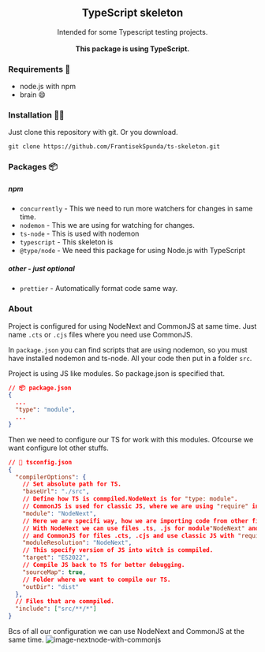 <h2 align="center">TypeScript skeleton</h2>
<p align="center">
  Intended for some Typescript testing projects. 
  <br><br>
  <strong align="center">This package is using TypeScript.</strong>
</p>

### Requirements 🧾

- node.js with npm
- brain 😄

### Installation 🐱‍💻

Just clone this repository with git. Or you download.

```
git clone https://github.com/FrantisekSpunda/ts-skeleton.git
```

### Packages 📦

##### npm

- `concurrently` - This we need to run more watchers for changes in same time.
- `nodemon` - This we are using for watching for changes.
- `ts-node` - This is used with nodemon
- `typescript` - This skeleton is
- `@type/node` - We need this package for using Node.js with TypeScript

##### other - just optional

- `prettier` - Automatically format code same way.

### About

Project is configured for using NodeNext and CommonJS at same time. Just name `.cts` or `.cjs` files where you need use CommonJS.

In `package.json` you can find scripts that are using nodemon, so you must have installed nodemon and ts-node. All your code then put in a folder `src`.

Project is using JS like modules. So package.json is specified that.

```json
// 📦 package.json
{
  ...
  "type": "module",
  ...
}
```

Then we need to configure our TS for work with this modules. Ofcourse we want configure lot other stuffs.

```json
// 📄 tsconfig.json
{
  "compilerOptions": {
    // Set absolute path for TS.
    "baseUrl": "./src",
    // Define how TS is commpiled.NodeNext is for "type: module".
    // CommonJS is used for classic JS, where we are using "require" insted of "import".
    "module": "NodeNext",
    // Here we are specifi way, how we are importing code from other files.
    // With NodeNext we can use files .ts, .js for module"NodeNext" and use "import ... from ..."
    // and CommonJS for files .cts, .cjs and use classic JS with "require('...')"
    "moduleResolution": "NodeNext",
    // This specify version of JS into witch is commpiled.
    "target": "ES2022",
    // Compile JS back to TS for better debugging.
    "sourceMap": true,
    // Folder where we want to compile our TS.
    "outDir": "dist"
  },
  // Files that are commpiled.
  "include": ["src/**/*"]
}
```

Bcs of all our configuration we can use NodeNext and CommonJS at the same time.
![image-nextnode-with-commonjs](https://github.com/FrantisekSpunda/ts-skeleton/blob/master/public/media/nextnode-with-commonjs.png?raw=true)
